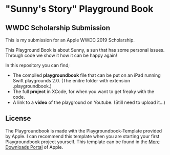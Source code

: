 #  "Sunny's Story" Playground Book 

## WWDC Scholarship Submission

This is my submission for an Apple WWDC 2019 Scholarship.

This Playground Book is about Sunny, a sun that has some personal issues. Through code we show it how it can be happy again!

In this repository you can find;
- The compiled **playgroundbook** file that can be put on an iPad running Swift playgrounds 2.0. (The enitre folder with extension .playgroundbook.)
- The full **project** in XCode, for when you want to get freaky with the code.
- A link to a **video** of the playground on Youtube. (Still need to upload it...)

## License
The Playgroundbook is made with the Playgroundbook-Template provided by Apple. I can recommend this template when you are starting your first Playgroundbook project yourself. This template can be found in the [More Downloads Portal](https://developer.apple.com/download/more/?=Swift%20Playgrounds%20Author%20Template) of Apple.

